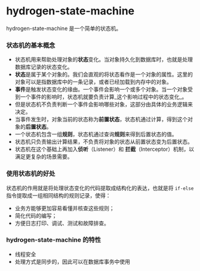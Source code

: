 # hydrogen-state-machine

hydrogen-state-machine 是一个简单的状态机。

### 状态机的基本概念

- 状态机用来帮助处理对象的**状态**变化。当对象持久化到数据库时，也就是处理数据库记录的状态变化。
- **状态**是属于某个对象的。我们会直观的将状态看作是一个对象的属性。这里的对象可以是指数据库中的一条记录，或者已经加载到内存中的对象。
- **事件**是触发状态变化的缘由。一个事件会影响一个或多个对象。当一个对象受到一个事件的影响时，状态机就要负责计算_这个影响过程中的状态变化_。
- 但是状态机不负责判断一个事件会影响哪些对象，这部分由具体的业务逻辑来决定。
- 当事件发生时，对象当前的状态称为**前置状态**，状态机通过计算，得到这个对象的**后置状态**。
- 一个状态机包含一组**规则**，状态机通过查询**规则**来得到后置状态的值。
- 状态机只负责输出计算结果，不负责将对象的状态从前置状态变为后置状态。
- 状态机在这个基础上再加入**侦听**（Listener）和 **拦截**（Interceptor）机制，以满足更复杂的场景需要。

### 使用状态机的好处

状态机的作用就是将处理状态变化的代码提取成结构化的表达，也就是将 `if-else` 指令提取成一组相同结构的规则记录，使得：

- 业务方能够更加容易看懂并核查这些规则；
- 简化代码的编写；
- 方便日志打印、调试、测试和故障排查。

### hydrogen-state-machine 的特性

- 线程安全
- 处理方式是同步的，因此可以在数据库事务中使用


